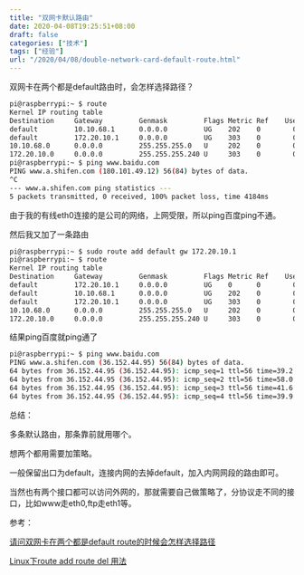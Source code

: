 ```yaml
---
title: "双网卡默认路由"
date: 2020-04-08T19:25:51+08:00
draft: false
categories: ["技术"]
tags: ["经验"]
url: "/2020/04/08/double-network-card-default-route.html"
---
```


双网卡在两个都是default路由时，会怎样选择路径？

```bash
pi@raspberrypi:~ $ route 
Kernel IP routing table
Destination     Gateway         Genmask         Flags Metric Ref    Use Iface
default         10.10.68.1      0.0.0.0         UG    202    0        0 eth0
default         172.20.10.1     0.0.0.0         UG    303    0        0 wlan0
10.10.68.0      0.0.0.0         255.255.255.0   U     202    0        0 eth0
172.20.10.0     0.0.0.0         255.255.255.240 U     303    0        0 wlan0
pi@raspberrypi:~ $ ping www.baidu.com
PING www.a.shifen.com (180.101.49.12) 56(84) bytes of data.
^C
--- www.a.shifen.com ping statistics ---
5 packets transmitted, 0 received, 100% packet loss, time 4184ms

```

由于我的有线eth0连接的是公司的网络，上网受限，所以ping百度ping不通。

然后我又加了一条路由

```bash
pi@raspberrypi:~ $ sudo route add default gw 172.20.10.1
pi@raspberrypi:~ $ route
Kernel IP routing table
Destination     Gateway         Genmask         Flags Metric Ref    Use Iface
default         172.20.10.1     0.0.0.0         UG    0      0        0 wlan0
default         10.10.68.1      0.0.0.0         UG    202    0        0 eth0
default         172.20.10.1     0.0.0.0         UG    303    0        0 wlan0
10.10.68.0      0.0.0.0         255.255.255.0   U     202    0        0 eth0
172.20.10.0     0.0.0.0         255.255.255.240 U     303    0        0 wlan0
```

结果ping百度就ping通了

```bash
pi@raspberrypi:~ $ ping www.baidu.com
PING www.a.shifen.com (36.152.44.95) 56(84) bytes of data.
64 bytes from 36.152.44.95 (36.152.44.95): icmp_seq=1 ttl=56 time=39.2 ms
64 bytes from 36.152.44.95 (36.152.44.95): icmp_seq=2 ttl=56 time=58.0 ms
64 bytes from 36.152.44.95 (36.152.44.95): icmp_seq=3 ttl=56 time=41.6 ms
64 bytes from 36.152.44.95 (36.152.44.95): icmp_seq=4 ttl=56 time=39.9 ms
```

总结：

多条默认路由，那条靠前就用哪个。

想两个都用需要加策略。

一般保留出口为default，连接内网的去掉default，加入内网网段的路由即可。

当然也有两个接口都可以访问外网的，那就需要自己做策略了，分协议走不同的接口，比如www走eth0,ftp走eth1等。




参考：

[请问双网卡在两个都是default route的时候会怎样选择路径](https://www.phpfans.net/ask/fansa1/3636744859.html)

[Linux下route add route del 用法](https://www.linuxidc.com/Linux/2010-11/30032.htm)


